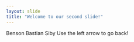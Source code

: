 ```yaml
---
layout: slide
title: "Welcome to our second slide!"
---
```

Benson Bastian Siby
Use the left arrow to go back!

